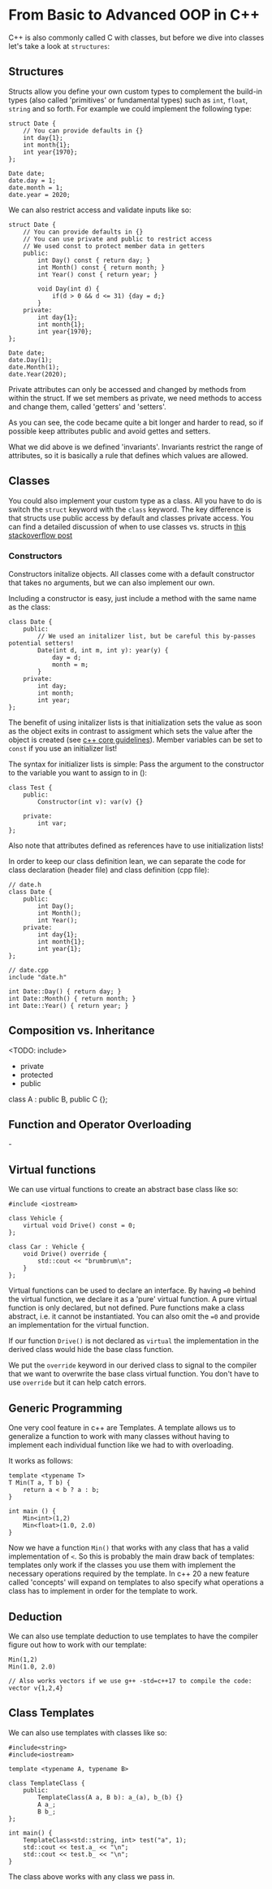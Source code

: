 # From Basic to Advanced OOP in C++

C++ is also commonly called C with classes, but before we dive into classes let's take a look at `structures`:

## Structures
Structs allow you define your own custom types to complement the build-in types (also called 'primitives' or fundamental types) such as `int`, `float`, `string` and so forth. For example we could implement the following type:
```
struct Date {
    // You can provide defaults in {}
    int day{1};
    int month{1};
    int year{1970};
};

Date date;
date.day = 1;
date.month = 1;
date.year = 2020;
```

We can also restrict access and validate inputs like so:
```
struct Date {
    // You can provide defaults in {}
    // You can use private and public to restrict access
    // We used const to protect member data in getters
    public:
        int Day() const { return day; }
        int Month() const { return month; }
        int Year() const { return year; }

        void Day(int d) { 
            if(d > 0 && d <= 31) {day = d;}
        }
    private:
        int day{1};
        int month{1};
        int year{1970};
};

Date date;
date.Day(1);
date.Month(1);
date.Year(2020);
```
Private attributes can only be accessed and changed by methods from within the struct. If we set members as private, we need methods to access and change them, called 'getters' and 'setters'.

As you can see, the code became quite a bit longer and harder to read, so if possible keep attributes public and avoid gettes and setters.

What we did above is we defined 'invariants'. Invariants restrict the range of attributes, so it is basically a rule that defines which values are allowed.

## Classes

You could also implement your custom type as a class. All you have to do is switch the `struct` keyword with the `class` keyword. The key difference is that structs use public access by default and classes private access. You can find a detailed discussion of when to use classes vs. structs in [this stackoverflow post](https://stackoverflow.com/questions/54585/when-should-you-use-a-class-vs-a-struct-in-c#54596)

### Constructors

Constructors initalize objects. All classes come with a default constructor that takes no arguments, but we can also implement our own. 

Including a constructor is easy, just include a method with the same name as the class:
```
class Date {
    public:
        // We used an initalizer list, but be careful this by-passes potential setters!
        Date(int d, int m, int y): year(y) {
            day = d;
            month = m;
        }
    private:
        int day;
        int month;
        int year;
};

```
The benefit of using initalizer lists is that initialization sets the value as soon as the object exits in contrast to assigment which sets the value after the object is created (see [c++ core guidelines](http://isocpp.github.io/CppCoreGuidelines/CppCoreGuidelines#c49-prefer-initialization-to-assignment-in-constructors)). Member variables can be set to `const` if you use an initializer list!

The syntax for initializer lists is simple: Pass the argument to the constructor to the variable you want to assign to in ():
```
class Test {
    public:
        Constructor(int v): var(v) {}

    private:
        int var;
};
```
Also note that attributes defined as references have to use initialization lists!


In order to keep our class definition lean, we can separate the code for class declaration (header file) and class definition (cpp file):
```
// date.h
class Date {
    public:
        int Day();
        int Month();
        int Year();
    private:
        int day{1};
        int month{1};
        int year{1};
};

// date.cpp
include "date.h"

int Date::Day() { return day; }
int Date::Month() { return month; }
int Date::Year() { return year; }
```
## Composition vs. Inheritance

<TODO: include>
- private
- protected
- public

class A : public B, public C {};

## Function and Operator Overloading

<TODO include>
- 

## Virtual functions

We can use virtual functions to create an abstract base class like so:

```
#include <iostream>

class Vehicle {
    virtual void Drive() const = 0;
};

class Car : Vehicle {
    void Drive() override {
        std::cout << "brumbrum\n";
    }
};
```
Virtual functions can be used to declare an interface. By having `=0` behind the virtual function, we declare it as a 'pure' virtual function. A pure virtual function is only declared, but not defined. Pure functions make a class abstract, i.e. it cannot be instantiated. You can also omit the `=0` and provide an implementation for the virtual function.

If our function `Drive()` is not declared as `virtual` the implementation in the derived class would hide the base class function.

We put the `override` keyword in our derived class to signal to the compiler that we want to overwrite the base class virtual function. You don't have to use `override` but it can help catch errors.

## Generic Programming

One very cool feature in c++ are Templates. A template allows us to generalize a function to work with many classes without having to implement each individual function like we had to with overloading.

It works as follows:

```
template <typename T>
T Min(T a, T b) {
    return a < b ? a : b;
}

int main () {
    Min<int>(1,2)
    Min<float>(1.0, 2.0)
}
```
Now we have a function `Min()` that works with any class that has a valid implementation of `<`. So this is probably the main draw back of templates: templates only work if the classes you use them with implement the necessary operations required by the template. In c++ 20 a new feature called 'concepts' will expand on templates to also specify what operations a class has to implement in order for the template to work.

## Deduction
We can also use template deduction to use templates to have the compiler figure out how to work with our template:

```
Min(1,2)
Min(1.0, 2.0)

// Also works vectors if we use g++ -std=c++17 to compile the code:
vector v{1,2,4}
```

## Class Templates
We can also use templates with classes like so:
```
#include<string>
#include<iostream>

template <typename A, typename B>

class TemplateClass {
    public:
        TemplateClass(A a, B b): a_(a), b_(b) {}
        A a_;
        B b_;
};

int main() {
    TemplateClass<std::string, int> test("a", 1);
    std::cout << test.a_ << "\n";
    std::cout << test.b_ << "\n";
}
```
The class above works with any class we pass in.

